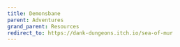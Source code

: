 ```yaml
---
title: Demonsbane
parent: Adventures
grand_parent: Resources
redirect_to: https://dank-dungeons.itch.io/sea-of-mur
---
```

